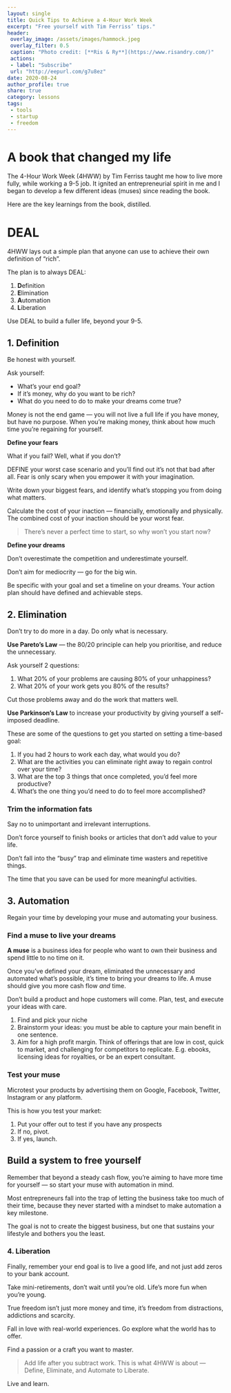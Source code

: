 ```yaml
---
layout: single
title: Quick Tips to Achieve a 4-Hour Work Week 
excerpt: "Free yourself with Tim Ferriss’ tips."
header:
 overlay_image: /assets/images/hammock.jpeg
 overlay_filter: 0.5
 caption: "Photo credit: [**Ris & Ry**](https://www.risandry.com/)"
 actions:
 - label: "Subscribe"
 url: "http://eepurl.com/g7u8ez"
date: 2020-08-24
author_profile: true
share: true 
category: lessons
tags:
 - tools
 - startup
 - freedom
---
```


# A book that changed my life

The 4-Hour Work Week (4HWW) by Tim Ferriss taught me how to live more fully, while working a 9-5 job. It ignited an entrepreneurial spirit in me and I began to develop a few different ideas (muses) since reading the book. 

Here are the key learnings from the book, distilled.

# DEAL

4HWW lays out a simple plan that anyone can use to achieve their own definition of “rich”.

The plan is to always DEAL:
1. **D**efinition 
2. **E**limination
3. **A**utomation
4. **L**iberation

Use DEAL to build a fuller life, beyond your 9-5. 

## 1. Definition

Be honest with yourself.

Ask yourself:
- What’s your end goal?
- If it’s money, why do you want to be rich?
- What do you need to do to make your dreams come true?

Money is not the end game — you will not live a full life if you have money, but have no purpose. When you’re making money, think about how much time you’re regaining for yourself. 

**Define your fears**

What if you fail? Well, what if you don’t?

DEFINE your worst case scenario and you’ll find out it’s not that bad after all. Fear is only scary when you empower it with your imagination. 

Write down your biggest fears, and identify what’s stopping you from doing what matters.

Calculate the cost of your inaction — financially, emotionally and physically. The combined cost of your inaction should be your worst fear. 

> There’s never a perfect time to start, so why won’t you start now?

**Define your dreams** 

Don’t overestimate the competition and underestimate yourself. 

Don’t aim for mediocrity — go for the big win. 

Be specific with your goal and set a timeline on your dreams. Your action plan should have defined and achievable steps.

## 2. Elimination

Don’t try to do more in a day. Do only what is necessary.

**Use Pareto’s Law** — the 80/20 principle can help you prioritise, and reduce the unnecessary. 

Ask yourself 2 questions:
1. What 20% of your problems are causing 80% of your unhappiness?
2. What 20% of your work gets you 80% of the results?

Cut those problems away and do the work that matters well. 

**Use Parkinson’s Law** to increase your productivity by giving yourself a self-imposed deadline. 

These are some of the questions to get you started on setting a time-based goal:
1. If you had 2 hours to work each day, what would you do?
2. What are the activities you can eliminate right away to regain control over your time?
3. What are the top 3 things that once completed, you’d feel more productive?
4. What’s the one thing you’d need to do to feel more accomplished?

### Trim the information fats

Say no to unimportant and irrelevant interruptions. 

Don’t force yourself to finish books or articles that don’t add value to your life.

Don’t fall into the “busy” trap and eliminate time wasters and repetitive things. 

The time that you save can be used for more meaningful activities.

## 3. Automation

Regain your time by developing your muse and automating your business.

### Find a muse to live your dreams

**A muse** is a business idea for people who want to own their business and spend little to no time on it.

Once you’ve defined your dream, eliminated the unnecessary and automated what’s possible, it’s time to bring your dreams to life. A muse should give you more cash flow *and* time.

Don’t build a product and hope customers will come. Plan, test, and execute your ideas with care. 

1. Find and pick your niche
2. Brainstorm your ideas: you must be able to capture your main benefit in one sentence. 
3. Aim for a high profit margin. Think of offerings that are low in cost, quick to market, and challenging for competitors to replicate. E.g. ebooks, licensing ideas for royalties, or be an expert consultant. 

### Test your muse

Microtest your products by advertising them on Google, Facebook, Twitter, Instagram or any platform.

This is how you test your market:
1. Put your offer out to test if you have any prospects 
2. If no, pivot. 
3. If yes, launch. 

## Build a system to free yourself 

Remember that beyond a steady cash flow, you’re aiming to have  more time for yourself — so start your muse with automation in mind. 

Most entrepreneurs fall into the trap of letting the business take too much of their time, because they never started with a mindset to make automation a key milestone. 

The goal is not to create the biggest business, but one that sustains your lifestyle and bothers you the least. 

### 4. Liberation

Finally, remember your end goal is to live a good life, and not just add zeros to your bank account. 

Take mini-retirements, don’t wait until you’re old. Life’s more fun when you’re young.

True freedom isn’t just more money and time, it’s freedom from distractions, addictions and scarcity. 

Fall in love with real-world experiences. Go explore what the world has to offer.

Find a passion or a craft you want to master.

> Add life after you subtract work. This is what 4HWW is about — Define, Eliminate, and Automate to Liberate.

Live and learn. 



